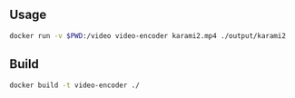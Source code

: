 ## Usage

```sh
docker run -v $PWD:/video video-encoder karami2.mp4 ./output/karami2
```

## Build

```sh
docker build -t video-encoder ./
```
